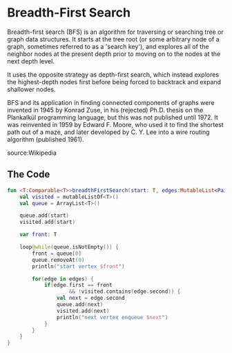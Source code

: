 # Breadth-First Search

Breadth-first search (BFS) is an algorithm for traversing or searching tree or graph data structures. It starts at the tree root (or some arbitrary node of a graph, sometimes referred to as a 'search key'), and explores all of the neighbor nodes at the present depth prior to moving on to the nodes at the next depth level.

It uses the opposite strategy as depth-first search, which instead explores the highest-depth nodes first before being forced to backtrack and expand shallower nodes.

BFS and its application in finding connected components of graphs were invented in 1945 by Konrad Zuse, in his (rejected) Ph.D. thesis on the Plankalkül programming language, but this was not published until 1972. It was reinvented in 1959 by Edward F. Moore, who used it to find the shortest path out of a maze, and later developed by C. Y. Lee into a wire routing algorithm (published 1961).

source:Wikipedia

## The Code

```kotlin
fun <T:Comparable<T>>breadthFirstSearch(start: T, edges:MutableList<Pair<T, T>>) {
    val visited = mutableListOf<T>()
    val queue = ArrayList<T>()

    queue.add(start)
    visited.add(start)

    var front: T

    loop@while(queue.isNotEmpty()) {
        front = queue[0]
        queue.removeAt(0)
        println("start vertex $front")

        for(edge in edges) {
            if(edge.first == front
                    && !visited.contains(edge.second)) {
                val next = edge.second
                queue.add(next)
                visited.add(next)
                println("next vertex enqueue $next")
            }
        }
    }
}
```